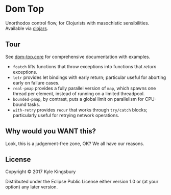 # Dom Top

Unorthodox control flow, for Clojurists with masochistic sensibilities.
Available via [clojars](https://clojars.org/dom-top).

## Tour

See [dom-top.core](src/dom_top/core.clj) for comprehensive documentation with
examples.

- `fcatch` lifts functions that throw exceptions into functions that *return*
  exceptions.
- `letr` provides let bindings with early return; particular useful for
  aborting early on failure cases.
- `real-pmap` provides a fully parallel version of `map`, which spawns one
  thread per element, instead of running on a limited threadpool.
- `bounded-pmap`, by contrast, puts a global limit on parallelism for CPU-bound
  tasks.
- `with-retry` provides `recur` that works through `try/catch` blocks;
  particularly useful for retrying network operations.

## Why would you WANT this?

Look, this is a judgement-free zone, OK? We all have our reasons.

## License

Copyright © 2017 Kyle Kingsbury

Distributed under the Eclipse Public License either version 1.0 or (at
your option) any later version.
